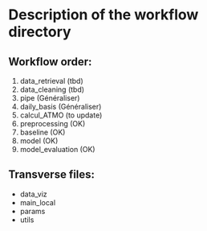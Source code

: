# Description of the workflow directory

## Workflow order:
1. data_retrieval (tbd)
2. data_cleaning (tbd)
3. pipe (Généraliser)
4. daily_basis (Généraliser)
5. calcul_ATMO (to update)
6. preprocessing (OK)
7. baseline (OK)
8. model (OK)
9. model_evaluation (OK)

## Transverse files:
- data_viz
- main_local
- params
- utils
